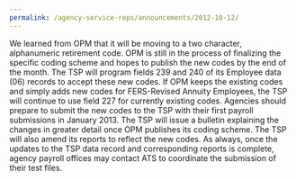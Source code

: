 ```yaml
---
permalink: /agency-service-reps/announcements/2012-10-12/
---
```


We learned from OPM that it will be moving to a two character, alphanumeric retirement code. OPM is still in the process of finalizing the specific coding scheme and hopes to publish the new codes by the end of the month. The TSP will program fields 239 and 240 of its Employee data (06) records to accept these new codes. If OPM keeps the existing codes and simply adds new codes for FERS-Revised Annuity Employees, the TSP will continue to use field 227 for currently existing codes. Agencies should prepare to submit the new codes to the TSP with their first payroll submissions in January 2013. The TSP will issue a bulletin explaining the changes in greater detail once OPM publishes its coding scheme. The TSP will also amend its reports to reflect the new codes. As always, once the updates to the TSP data record and corresponding reports is complete, agency payroll offices may contact ATS to coordinate the submission of their test files.
